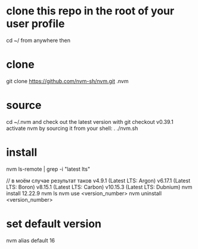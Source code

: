 # clone this repo in the root of your user profile

cd ~/ from anywhere then

# clone

git clone https://github.com/nvm-sh/nvm.git .nvm

# source

cd ~/.nvm and check out the latest version with git checkout v0.39.1
activate nvm by sourcing it from your shell: . ./nvm.sh

# install

nvm ls-remote | grep -i "latest lts"

// в моём случае результат таков
v4.9.1 (Latest LTS: Argon)
v6.17.1 (Latest LTS: Boron)
v8.15.1 (Latest LTS: Carbon)
v10.15.3 (Latest LTS: Dubnium)
nvm install 12.22.9
nvm ls
nvm use <version_number>
nvm uninstall <version_number>

# set default version

nvm alias default 16
